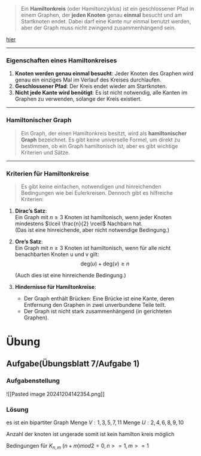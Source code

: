 >Ein **Hamiltonkreis** (oder Hamiltonzyklus) ist ein geschlossener Pfad in einem Graphen, der **jeden Knoten** genau **einmal** besucht und am Startknoten endet. Dabei darf eine Kante nur einmal benutzt werden, aber der Graph muss nicht zwingend zusammenhängend sein.

[hier](https://studyflix.de/informatik/euler-und-hamiltonkreis-1287)

---

### **Eigenschaften eines Hamiltonkreises**

1. **Knoten werden genau einmal besucht**: Jeder Knoten des Graphen wird genau ein einziges Mal im Verlauf des Kreises durchlaufen.
2. **Geschlossener Pfad**: Der Kreis endet wieder am Startknoten.
3. **Nicht jede Kante wird benötigt**: Es ist nicht notwendig, alle Kanten im Graphen zu verwenden, solange der Kreis existiert.

---

### **Hamiltonischer Graph**

>Ein Graph, der einen Hamiltonkreis besitzt, wird als **hamiltonischer Graph** bezeichnet. Es gibt keine universelle Formel, um direkt zu bestimmen, ob ein Graph hamiltonisch ist, aber es gibt wichtige Kriterien und Sätze.

---

### **Kriterien für Hamiltonkreise**

>Es gibt keine einfachen, notwendigen und hinreichenden Bedingungen wie bei Eulerkreisen. Dennoch gibt es hilfreiche Kriterien:

1. **Dirac’s Satz**:  
    Ein Graph mit $n≥3$ Knoten ist hamiltonisch, wenn jeder Knoten mindestens $\lceil \frac{n}{2} \rceil$ Nachbarn hat.  
    (Das ist eine hinreichende, aber nicht notwendige Bedingung.)
    
2. **Ore’s Satz**:  
    Ein Graph mit $n≥3$ Knoten ist hamiltonisch, wenn für alle nicht benachbarten Knoten u und v gilt:
    $$\text{deg}(u) + \text{deg}(v) \geq n$$
    
    (Auch dies ist eine hinreichende Bedingung.)
    
3. **Hindernisse für Hamiltonkreise**:
    
    - Der Graph enthält Brücken: Eine Brücke ist eine Kante, deren Entfernung den Graphen in zwei unverbundene Teile teilt.
    - Der Graph ist nicht stark zusammenhängend (in gerichteten Graphen).


# Übung
## Aufgabe(Übungsblatt 7/Aufgabe 1)
### Aufgabenstellung
![[Pasted image 20241204142354.png]]
### Lösung
es ist ein bipartiter Graph
Menge $V:{1,3,5,7,11}$
Menge $U:2,4,6,8,9,10$

Anzahl der knoten ist ungerade somit ist kein hamilton kreis möglich

Bedingungen für $K_{n,m}$
$(n+m) mod 2 =0, n>=1, m>=1$






